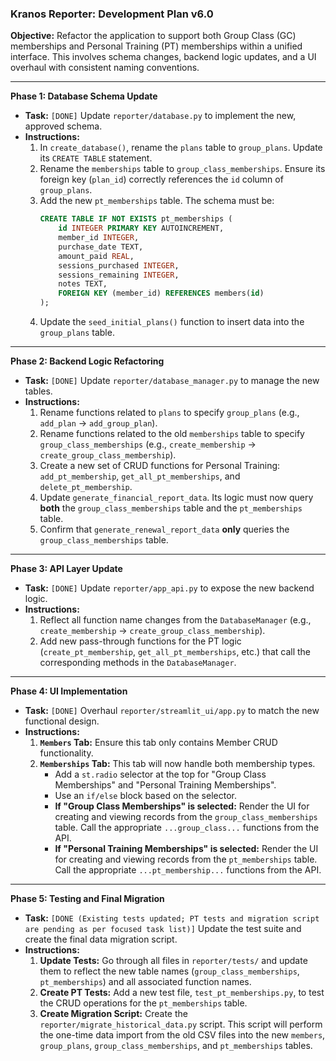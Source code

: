 ### Kranos Reporter: Development Plan v6.0

**Objective:** Refactor the application to support both Group Class (GC) memberships and Personal Training (PT) memberships within a unified interface. This involves schema changes, backend logic updates, and a UI overhaul with consistent naming conventions.

---
**Phase 1: Database Schema Update**
* **Task:** `[DONE]` Update `reporter/database.py` to implement the new, approved schema.
* **Instructions:**
    1.  In `create_database()`, rename the `plans` table to `group_plans`. Update its `CREATE TABLE` statement.
    2.  Rename the `memberships` table to `group_class_memberships`. Ensure its foreign key (`plan_id`) correctly references the `id` column of `group_plans`.
    3.  Add the new `pt_memberships` table. The schema must be:
        ```sql
        CREATE TABLE IF NOT EXISTS pt_memberships (
            id INTEGER PRIMARY KEY AUTOINCREMENT,
            member_id INTEGER,
            purchase_date TEXT,
            amount_paid REAL,
            sessions_purchased INTEGER,
            sessions_remaining INTEGER,
            notes TEXT,
            FOREIGN KEY (member_id) REFERENCES members(id)
        );
        ```
    4.  Update the `seed_initial_plans()` function to insert data into the `group_plans` table.

---
**Phase 2: Backend Logic Refactoring**
* **Task:** `[DONE]` Update `reporter/database_manager.py` to manage the new tables.
* **Instructions:**
    1.  Rename functions related to `plans` to specify `group_plans` (e.g., `add_plan` -> `add_group_plan`).
    2.  Rename functions related to the old `memberships` table to specify `group_class_memberships` (e.g., `create_membership` -> `create_group_class_membership`).
    3.  Create a new set of CRUD functions for Personal Training: `add_pt_membership`, `get_all_pt_memberships`, and `delete_pt_membership`.
    4.  Update `generate_financial_report_data`. Its logic must now query **both** the `group_class_memberships` table and the `pt_memberships` table.
    5.  Confirm that `generate_renewal_report_data` **only** queries the `group_class_memberships` table.

---
**Phase 3: API Layer Update**
* **Task:** `[DONE]` Update `reporter/app_api.py` to expose the new backend logic.
* **Instructions:**
    1.  Reflect all function name changes from the `DatabaseManager` (e.g., `create_membership` -> `create_group_class_membership`).
    2.  Add new pass-through functions for the PT logic (`create_pt_membership`, `get_all_pt_memberships`, etc.) that call the corresponding methods in the `DatabaseManager`.

---
**Phase 4: UI Implementation**
* **Task:** `[DONE]` Overhaul `reporter/streamlit_ui/app.py` to match the new functional design.
* **Instructions:**
    1.  **`Members` Tab:** Ensure this tab only contains Member CRUD functionality.
    2.  **`Memberships` Tab:** This tab will now handle both membership types.
        * Add a `st.radio` selector at the top for "Group Class Memberships" and "Personal Training Memberships".
        * Use an `if/else` block based on the selector.
        * **If "Group Class Memberships" is selected:** Render the UI for creating and viewing records from the `group_class_memberships` table. Call the appropriate `...group_class...` functions from the API.
        * **If "Personal Training Memberships" is selected:** Render the UI for creating and viewing records from the `pt_memberships` table. Call the appropriate `...pt_membership...` functions from the API.

---
**Phase 5: Testing and Final Migration**
* **Task:** `[DONE (Existing tests updated; PT tests and migration script are pending as per focused task list)]` Update the test suite and create the final data migration script.
* **Instructions:**
    1.  **Update Tests:** Go through all files in `reporter/tests/` and update them to reflect the new table names (`group_class_memberships`, `pt_memberships`) and all associated function names.
    2.  **Create PT Tests:** Add a new test file, `test_pt_memberships.py`, to test the CRUD operations for the `pt_memberships` table.
    3.  **Create Migration Script:** Create the `reporter/migrate_historical_data.py` script. This script will perform the one-time data import from the old CSV files into the new `members`, `group_plans`, `group_class_memberships`, and `pt_memberships` tables.